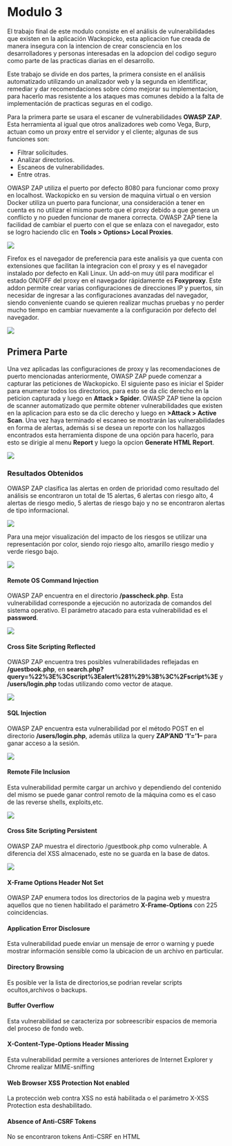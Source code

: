 # Modulo 3

El trabajo final de este modulo consiste en el análisis de vulnerabilidades que existen en la aplicación Wackopicko, esta aplicacion fue creada de manera insegura con la intencion de crear consciencia en los desarrolladores y personas interesadas en la adopcion del codigo seguro como parte de las practicas diarias en el desarrollo.

Este trabajo se divide en dos partes, la primera  consiste en el análisis automatizado utilizando un analizador web y la segunda en identificar, remediar y dar recomendaciones sobre cómo mejorar su implementacion, para hacerlo mas resistente a los ataques mas comunes debido a la falta de implementación de practicas seguras en el codigo.

Para la primera parte se usara el escaner de vulnerabilidades **OWASP ZAP**. Esta herramienta al igual que otros analizadores web como Vega, Burp, actuan como un proxy entre el servidor y el cliente; algunas de sus funciones son: 

* Filtrar solicitudes.
* Analizar directorios.
* Escaneos de vulnerabilidades.
* Entre otras.

OWASP ZAP utiliza el puerto por defecto 8080 para funcionar como proxy en localhost. Wackopicko en su version de maquina virtual o en version Docker utiliza un puerto para funcionar, una consideración a tener en cuenta es no utilizar el mismo puerto que el proxy debido a que genera un conflicto y no pueden funcionar de manera correcta. OWASP ZAP tiene la facilidad de cambiar el puerto con el que se enlaza con el navegador, esto se logro haciendo clic en **Tools > Options> Local Proxies**.

![](/images/modulo3/cambioPuerto.PNG)

Firefox es el navegador de preferencia para este analisis ya que cuenta con extensiones que facilitan la integracion con el proxy y es el navegador instalado por defecto en Kali Linux. Un add-on muy útil para modificar el estado ON/OFF del proxy en el navegador rápidamente es **Foxyproxy**. Este addon permite crear varias  configuraciones de direcciones IP y puertos, sin necesidar de ingresar a las configuraciones avanzadas del navegador, siendo conveniente cuando se quieren realizar  muchas pruebas y no perder mucho tiempo en cambiar nuevamente a la configuración por defecto del navegador.

![](/images/modulo3/foxyproxy.PNG)

## Primera Parte

Una vez aplicadas las configuraciones de proxy y las recomendaciones de puerto mencionadas anteriormente, OWASP ZAP puede comenzar a capturar las peticiones de Wackopicko. El siguiente paso es iniciar el Spider para enumerar todos los directorios, para esto se da clic derecho en la peticion capturada y luego en **Attack  >  Spider**. OWASP ZAP tiene la opcion de scanner automatizado que permite obtener vulnerabilidades que existen en la aplicacion para esto se da clic derecho y luego en **>Attack > Active Scan**. Una vez haya terminado el escaneo se mostrarán las vulnerabilidades en forma de alertas, además si se desea un reporte con los hallazgos encontrados esta herramienta dispone de una opción para hacerlo, para esto se dirigie al menu **Report** y luego la opcion **Generate HTML Report**.

![](/images/modulo3/enumeracion.PNG)

### Resultados Obtenidos

OWASP ZAP clasifica las alertas en orden de prioridad como resultado del análisis se encontraron un total de 15 alertas, 6 alertas con riesgo alto, 4 alertas de riesgo medio, 5 alertas de riesgo bajo y no se encontraron alertas de tipo informacional.

![](/images/modulo3/summaryalerts.PNG)

Para una mejor visualización del impacto de los riesgos se utilizar una representación por color, siendo rojo riesgo alto, amarillo riesgo medio y verde riesgo bajo.

![](/images/modulo3/riesgocolor.PNG)

#### Remote OS Command Injection

OWASP ZAP encuentra en el directorio **/passcheck.php**. Esta vulnerabilidad corresponde a ejecución no autorizada de comandos del sistema operativo. El parámetro atacado para esta vulnerabilidad es el **password**.

![](/images/modulo3/remoteos.PNG)

#### Cross Site Scripting Reflected

OWASP ZAP encuentra tres posibles vulnerabilidades reflejadas en  **/guestbook.php**, en **search.php?query=%22%3E%3Cscript%3Ealert%281%29%3B%3C%2Fscript%3E** y **/users/login.php** todas utilizando **<script>alert(1)</script>** como vector de ataque.

![](/images/modulo3/xssreflected.PNG)

#### SQL Injection

OWASP ZAP encuentra esta vulnerabilidad por el método POST en el directorio **/users/login.php**, además utiliza la query **ZAP’AND ‘1’=’1–** para ganar acceso a la sesión.

![](/images/modulo3/sqlinjection.PNG)

#### Remote File Inclusion

Esta vulnerabilidad permite cargar un archivo y dependiendo del contenido del mismo se puede ganar control remoto de la máquina como es el caso de las reverse shells, exploits,etc. 

![](/images/modulo3/remotefile.PNG)

#### Cross Site Scripting Persistent

OWASP ZAP muestra el directorio /guestbook.php como vulnerable. A diferencia del XSS almacenado, este no se guarda en la base de datos.

![](/images/modulo3/xsspersistent.PNG)

#### X-Frame Options Header Not Set

OWASP ZAP enumera todos los directorios de la pagina web y muestra aquellos que no tienen habilitado el parámetro **X-Frame-Options** con 225 coincidencias.

#### Application Error Disclosure

Esta vulnerabilidad puede enviar un mensaje de error o warning y puede mostrar información sensible como la ubicacion de un archivo en particular.

#### Directory Browsing

Es posible ver la lista de directorios,se podrian revelar scripts ocultos,archivos o backups.

#### Buffer Overflow

Esta vulnerabilidad se caracteriza por sobreescribir espacios de memoria del proceso de fondo web.

#### X-Content-Type-Options Header Missing

Esta vulnerabilidad permite a versiones anteriores de Internet Explorer y Chrome realizar MIME-sniffing

#### Web Browser XSS Protection Not enabled

La protección web contra XSS no está habilitada o el parámetro X-XSS Protection esta deshabilitado.

#### Absence of Anti-CSRF Tokens

No se encontraron tokens Anti-CSRF en HTML

















